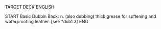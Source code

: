 TARGET DECK
ENGLISH

START
Basic
Dubbin
Back: n. (also dubbing) thick grease for softening and waterproofing leather. [see *dub1 3]
END
